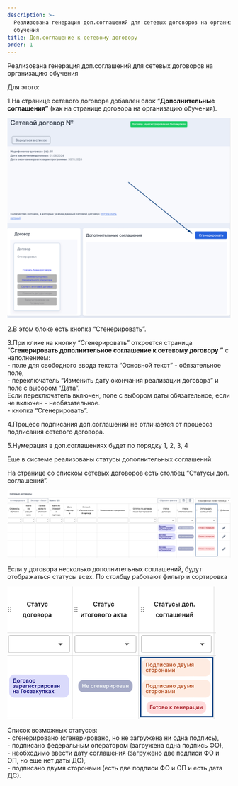 ```yaml
---
description: >-
  Реализована генерация доп.соглашений для сетевых договоров на организацию
  обучения
title: Доп.соглашение к сетевому договору
order: 1
---
```


Реализована генерация доп.соглашений для сетевых договоров на организацию обучения

Для этого:

1\.На странице сетевого договора добавлен блок “**Дополнительные соглашения”** (как на странице договора на организацию обучения).

![](<./image (14).png>)

2\.В этом блоке есть кнопка “Сгенерировать”.

3\.При клике на кнопку “Сгенерировать” откроется страница “**Сгенерировать дополнительное соглашение к сетевому договору ”** с наполнением:\
\- поле для свободного ввода текста “Основной текст” - обязательное поле,\
\- переключатель “Изменить дату окончания реализации договора” и поле с выбором “Дата”.\
Если переключатель включен, поле с выбором даты обязательное, если не включен - необязательное.\
\- кнопка “Сгенерировать”.

4\.Процесс подписания доп.соглашений не отличается от процесса подписания сетевого договора.

5\.Нумерация в доп.соглашениях будет по порядку 1, 2, 3, 4

Еще в системе реализованы статусы дополнительных соглашений:

На странице со списком сетевых договоров есть столбец “Статусы доп. соглашений”.

![](<./image (88).png>)

Если у договора несколько дополнительных соглашений, будут отображаться статусы всех. По столбцу работают фильтр и сортировка

![](<./image (90).png>)

Список возможных статусов:\
\- сгенерировано (сгенерировано, но не загружена ни одна подпись),\
\- подписано федеральным оператором (загружена одна подпись ФО),\
\- необходимо ввести дату соглашения (загружено две подписи ФО и ОП, но еще нет даты ДС),\
\- подписано двумя сторонами (есть две подписи ФО и ОП и есть дата ДС).